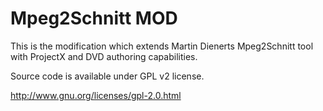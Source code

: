 Mpeg2Schnitt MOD
================

This is the modification which extends Martin Dienerts Mpeg2Schnitt tool with ProjectX and DVD authoring capabilities.

Source code is available under GPL v2 license.

http://www.gnu.org/licenses/gpl-2.0.html
